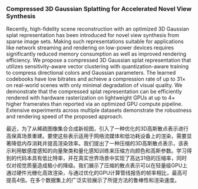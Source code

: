### Compressed 3D Gaussian Splatting for Accelerated Novel View Synthesis

Recently, high-fidelity scene reconstruction with an optimized 3D Gaussian splat representation has been introduced for novel view synthesis from sparse image sets. Making such representations suitable for applications like network streaming and rendering on low-power devices requires significantly reduced memory consumption as well as improved rendering efficiency. We propose a compressed 3D Gaussian splat representation that utilizes sensitivity-aware vector clustering with quantization-aware training to compress directional colors and Gaussian parameters. The learned codebooks have low bitrates and achieve a compression rate of up to 31× on real-world scenes with only minimal degradation of visual quality. We demonstrate that the compressed splat representation can be efficiently rendered with hardware rasterization on lightweight GPUs at up to 4× higher framerates than reported via an optimized GPU compute pipeline. Extensive experiments across multiple datasets demonstrate the robustness and rendering speed of the proposed approach.

最近，为了从稀疏图像集合合成新视图，引入了一种优化的3D高斯散点表示进行高保真场景重建。要使这些表示适用于网络流媒体和低功耗设备上的渲染，需要显著降低内存消耗并提高渲染效率。我们提出了一种压缩的3D高斯散点表示，该表示利用敏感度感知的向量聚类和量化感知训练来压缩方向颜色和高斯参数。学习得到的代码本具有低比特率，并在真实世界场景中实现了高达31倍的压缩率，同时仅对视觉质量造成极小的降级。我们展示了压缩的散点表示可以在轻量级GPU上通过硬件光栅化高效渲染，与通过优化的GPU计算管线报告的帧率相比，最高可提高4倍。在多个数据集上的广泛实验展示了所提方法的鲁棒性和渲染速度。
